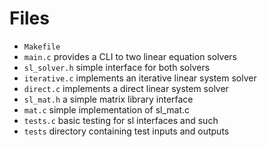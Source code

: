 # Files
* `Makefile`
* `main.c` provides a CLI to two linear equation solvers
* `sl_solver.h` simple interface for both solvers
* `iterative.c` implements an iterative linear system solver
* `direct.c` implements a direct linear system solver
* `sl_mat.h` a simple matrix library interface
* `mat.c` simple implementation of sl\_mat.c
* `tests.c` basic testing for sl interfaces and such
* `tests` directory containing test inputs and outputs

